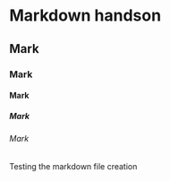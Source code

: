 # Markdown handson
##  Mark
###   Mark
#### Mark
##### Mark
###### Mark

Testing the markdown file creation
